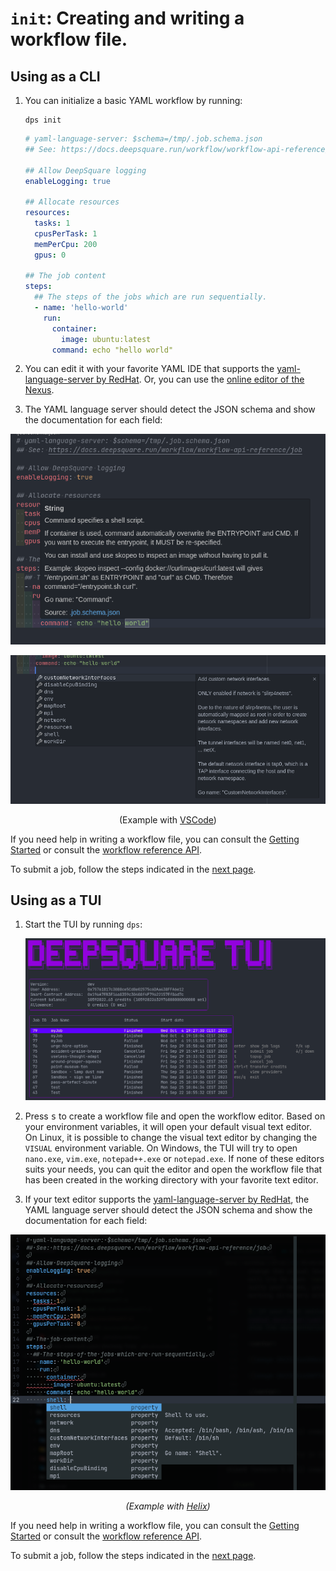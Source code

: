 # `init`: Creating and writing a workflow file.

## Using as a CLI

1. You can initialize a basic YAML workflow by running:

   ```shell
   dps init
   ```

   ```yaml title="job.<random>.yaml"
   # yaml-language-server: $schema=/tmp/.job.schema.json
   ## See: https://docs.deepsquare.run/workflow/workflow-api-reference/job

   ## Allow DeepSquare logging
   enableLogging: true

   ## Allocate resources
   resources:
     tasks: 1
     cpusPerTask: 1
     memPerCpu: 200
     gpus: 0

   ## The job content
   steps:
     ## The steps of the jobs which are run sequentially.
     - name: 'hello-world'
       run:
         container:
           image: ubuntu:latest
         command: echo "hello world"
   ```

2. You can edit it with your favorite YAML IDE that supports the [yaml-language-server by RedHat](https://github.com/redhat-developer/yaml-language-server). Or, you can use the [online editor of the Nexus](https://app.deepsquare.run/sandbox).

3. The YAML language server should detect the JSON schema and show the documentation for each field:

<center>

![image-20231016200613507](./03-init.assets/image-20231016200613507.png)

![image-20231016200716863](./03-init.assets/image-20231016200716863.png)

(Example with [VSCode](https://code.visualstudio.com))

</center>

If you need help in writing a workflow file, you can consult the [Getting Started](/workflow/getting-started/introduction) or consult the [workflow reference API](/workflow/workflow-api-reference/job).

To submit a job, follow the steps indicated in the [next page](submit).

## Using as a TUI

1. Start the TUI by running `dps`:

   ![image-20231016202849709](./03-init.assets/image-20231016202849709.png)

2. Press <kbd>s</kbd> to create a workflow file and open the workflow editor. Based on your environment variables, it will open your default visual text editor. On Linux, it is possible to change the visual text editor by changing the `VISUAL` environment variable. On Windows, the TUI will try to open `nano.exe`, `vim.exe`, `notepad++.exe` or `notepad.exe`. If none of these editors suits your needs, you can quit the editor and open the workflow file that has been created in the working directory with your favorite text editor.

3. If your text editor supports the [yaml-language-server by RedHat](https://github.com/redhat-developer/yaml-language-server), the YAML language server should detect the JSON schema and show the documentation for each field:

<center>

![image-20231016203757649](./03-init.assets/image-20231016203757649.png)

_(Example with [Helix](https://helix-editor.com))_

</center>

If you need help in writing a workflow file, you can consult the [Getting Started](/workflow/getting-started/introduction) or consult the [workflow reference API](/workflow/workflow-api-reference/job).

To submit a job, follow the steps indicated in the [next page](submit).
